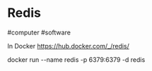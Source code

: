 # Redis
#computer #software

In Docker
https://hub.docker.com/_/redis/

docker run --name redis -p 6379:6379 -d redis
